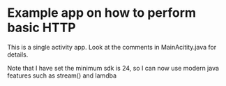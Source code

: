 # Example app on how to perform basic HTTP

This is a single activity app.  Look at the comments in MainAcitity.java
for details.


Note that I have set the minimum sdk is 24, so I can now use  modern java
features such as stream() and lamdba
